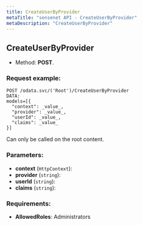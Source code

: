 ```yaml
---
title: CreateUserByProvider
metaTitle: "sensenet API - CreateUserByProvider"
metaDescription: "CreateUserByProvider"
---
```


## CreateUserByProvider
- Method: **POST**.


### Request example:

```
POST /odata.svc/('Root')/CreateUserByProvider
DATA:
models=[{
  "context": _value_, 
  "provider": _value_, 
  "userId": _value_, 
  "claims": _value_
}]
```
Can only be called on the root content.
### Parameters:
- **context** (`HttpContext`): 
- **provider** (`string`): 
- **userId** (`string`): 
- **claims** (`string`): 

### Requirements:
- **AllowedRoles**: Administrators

